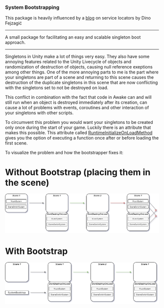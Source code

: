 ### System Bootstrapping

This package is heavily influenced by a [blog](https://medium.com/medialesson/simple-service-locator-for-your-unity-project-40e317aad307) on service locators by Dino Fejzagić

------------------------
A small package for facilitating an easy and scalable singleton boot approach.

-------------------------

Singletons in Unity make a lot of things very easy. They also have some annoying features related to the Unity Livecycle of objects and randomization of destruction of objects,
causing null reference exeptions among other things. One of the more annoying parts to me is the part where your singletons are part of a scene and returning to this scene
causes the destruction of the duplicate singletons in this scene that are now conflicting with the singletons set to not be destroyed on load.

This conflict in combination with the fact that code in Awake can and will still run when an object is destroyed immediately after its creation, can cause a lot of problems with
events, coroutines and other interaction of your singletons with other scripts.

To circumvent this problem you would want your singletons to be created only once during the start of your game. Luckily there is an attribute that makes this possible.
This attribute called [RuntimeInitializeOnLoadMethod](https://docs.unity3d.com/ScriptReference/RuntimeInitializeOnLoadMethodAttribute.html) gives you the option of 
executing a function once after or before loading the first scene.

To visualize the problem and how the bootstrapper fixes it:

# Without Bootstrap (placing them in the scene)
![Without Bootstrap](ReadmeImages/WithoutBootstrap.png)

# With Bootstrap
![With Bootstrap](ReadmeImages/WithBootstrap.png)
